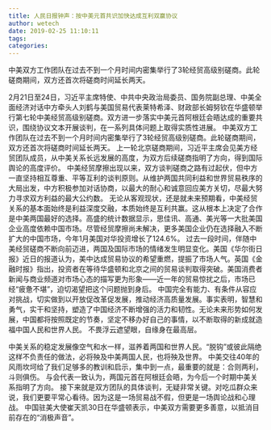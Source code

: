 ```yaml
---
title: 人民日报钟声：按中美元首共识加快达成互利双赢协议
author: wetech
date: 2019-02-25 11:10:11
tags: 
categories: 
---
```

中美双方工作团队在过去不到一个月时间内密集举行了3轮经贸高级别磋商。此轮磋商期间，双方还首次将磋商时间延长两天。
<!-- more -->
2月21日至24日，习近平主席特使、中共中央政治局委员、国务院副总理、中美全面经济对话中方牵头人刘鹤与美国贸易代表莱特希泽、财政部长姆努钦在华盛顿举行第七轮中美经贸高级别磋商。双方进一步落实中美元首阿根廷会晤达成的重要共识，围绕协议文本开展谈判，在一系列具体问题上取得实质性进展。
中美双方工作团队在过去不到一个月时间内密集举行了3轮经贸高级别磋商。此轮磋商期间，双方还首次将磋商时间延长两天。
上一轮北京磋商期间，习近平主席会见美方经贸团队成员，从中美关系长远发展的高度，为双方后续磋商指明了方向，得到国际舆论的高度评价。
中美经贸摩擦出现以来，双方谈判磋商之路有过起伏，但中方一直坚持相互尊重、平等互利的谈判原则。从维护两国共同利益和世界贸易秩序的大局出发，中方积极参加对话协商，以最大的耐心和诚意回应美方关切，尽最大努力寻求双方利益的最大公约数。
无论从客观现状，还是就未来预期看，中美经贸关系的基本面始终是利益深度交融，本质始终是互利共赢。这从根本上决定了合作是中美两国最好的选择。高盛的统计数据显示，思佳讯、高通、美光等一大批美国企业高度依赖中国市场。尽管经贸摩擦尚未解决，更多美国企业仍在选择融入不断扩大的中国市场，今年1月美国对华投资增长了124.6%。
过去一段时间，伴随中美经贸磋商不断向前迈进，两国及国际市场的情绪发生明显变化。美国《华尔街日报》近日的报道认为，美中达成贸易协议的希望重燃，提振了市场人气。英国《金融时报》指出，投资者在等待华盛顿和北京之间的贸易谈判取得突破。美国消费者新闻与商业频道对市场心态的描写更为形象——近一年的贸易惊扰之后，市场已经“疲惫不堪”，迫切渴望把这个问题抛到身后。
中国完全有能力、有条件从容应对挑战，切实做到以开放促改革促发展，推动经济高质量发展。事实表明，智慧和勇气，实干和坚持，塑造了中国经济不断增强的活力和韧性。无论未来形势如何发展，中国都将按照既定的节奏，坚定不移办好自己的事情，以不断取得的新成就造福中国人民和世界人民。
不畏浮云遮望眼，自缘身在最高层。
 
 
中美关系的稳定发展像空气和水一样，滋养着两国和世界人民。“脱钩”或彼此隔绝这样不负责任的做法，必将殃及中美两国人民，也将殃及世界。
中美交往40年的风雨坎坷给了我们足够多的教训和启示，集中到一点，最重要的就是：合则两利，斗则俱伤。
与会代表一致认为，两国元首在阿根廷会晤，为今后一个时期中美关系指明了方向。
接下来就是双方团队的具体谈判，无疑非常关键。对吃瓜群众来说，我们更要平常心看待。因为这是一场贸易战不假，但更是一场舆论战和心理战。
中国驻美大使崔天凯30日在华盛顿表示，中美双方需要更多善意，以抵消目前存在的“消极声音”。
